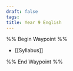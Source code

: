 ```yaml
---
draft: false
tags:
title: Year 9 English
---
```

%% Begin Waypoint %%
- [[Syllabus]]

%% End Waypoint %%

